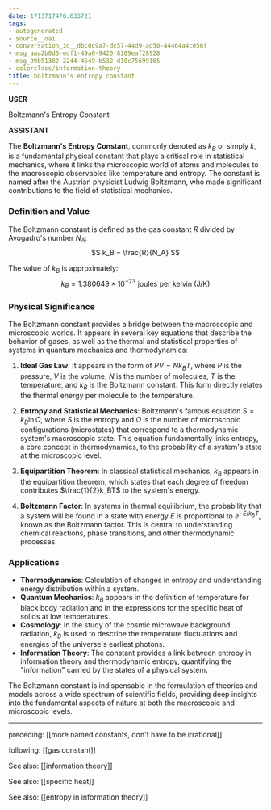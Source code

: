 ```yaml
---
date: 1713717476.633721
tags:
- autogenerated
- source__oai
- conversation_id__dbc0c9a7-dc57-44d9-ad50-44464a4c056f
- msg_aaa2b0d6-edf1-49a0-9420-8109eaf28928
- msg_99b51382-2244-4649-b532-d18c75699165
- colorclass/information-theory
title: boltzmann's entropy constant
---
```


**USER**

Boltzmann's Entropy Constant


**ASSISTANT**

The **Boltzmann's Entropy Constant**, commonly denoted as $k_B$ or simply $k$, is a fundamental physical constant that plays a critical role in statistical mechanics, where it links the microscopic world of atoms and molecules to the macroscopic observables like temperature and entropy. The constant is named after the Austrian physicist Ludwig Boltzmann, who made significant contributions to the field of statistical mechanics.

### Definition and Value
The Boltzmann constant is defined as the gas constant $R$ divided by Avogadro's number $N_A$:
$$ k_B = \frac{R}{N_A} $$

The value of $k_B$ is approximately:
$$ k_B = 1.380649 \times 10^{-23} \text{ joules per kelvin (J/K)} $$

### Physical Significance
The Boltzmann constant provides a bridge between the macroscopic and microscopic worlds. It appears in several key equations that describe the behavior of gases, as well as the thermal and statistical properties of systems in quantum mechanics and thermodynamics:

1. **Ideal Gas Law**: It appears in the form of $PV = Nk_BT$, where $P$ is the pressure, $V$ is the volume, $N$ is the number of molecules, $T$ is the temperature, and $k_B$ is the Boltzmann constant. This form directly relates the thermal energy per molecule to the temperature.

2. **Entropy and Statistical Mechanics**: Boltzmann's famous equation $S = k_B \ln \Omega$, where $S$ is the entropy and $\Omega$ is the number of microscopic configurations (microstates) that correspond to a thermodynamic system's macroscopic state. This equation fundamentally links entropy, a core concept in thermodynamics, to the probability of a system's state at the microscopic level.

3. **Equipartition Theorem**: In classical statistical mechanics, $k_B$ appears in the equipartition theorem, which states that each degree of freedom contributes $\frac{1}{2}k_BT$ to the system's energy.

4. **Boltzmann Factor**: In systems in thermal equilibrium, the probability that a system will be found in a state with energy $E$ is proportional to $e^{-E/k_BT}$, known as the Boltzmann factor. This is central to understanding chemical reactions, phase transitions, and other thermodynamic processes.

### Applications
- **Thermodynamics**: Calculation of changes in entropy and understanding energy distribution within a system.
- **Quantum Mechanics**: $k_B$ appears in the definition of temperature for black body radiation and in the expressions for the specific heat of solids at low temperatures.
- **Cosmology**: In the study of the cosmic microwave background radiation, $k_B$ is used to describe the temperature fluctuations and energies of the universe's earliest photons.
- **Information Theory**: The constant provides a link between entropy in information theory and thermodynamic entropy, quantifying the "information" carried by the states of a physical system.

The Boltzmann constant is indispensable in the formulation of theories and models across a wide spectrum of scientific fields, providing deep insights into the fundamental aspects of nature at both the macroscopic and microscopic levels.


---

preceding: [[more named constants, don't have to be irrational]]  


following: [[gas constant]]

See also: [[information theory]]


See also: [[specific heat]]


See also: [[entropy in information theory]]